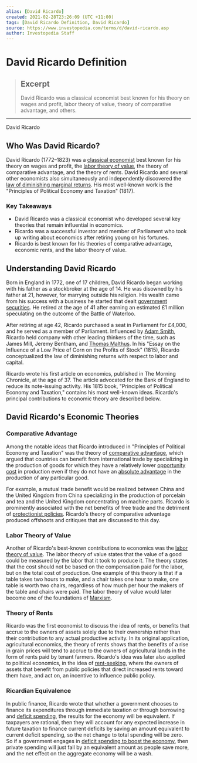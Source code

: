 ```yaml
---
alias: [David Ricardo]
created: 2021-02-28T23:26:09 (UTC +11:00)
tags: [David Ricardo Definition, David Ricardo]
source: https://www.investopedia.com/terms/d/david-ricardo.asp
author: Investopedia Staff
---
```


# David Ricardo Definition

> ## Excerpt
> David Ricardo was a classical economist best known for his theory on wages and profit, labor theory of value, theory of comparative advantage, and others.

---

David Ricardo
## Who Was David Ricardo?

David Ricardo (1772–1823) was a [classical economist](https://www.investopedia.com/terms/c/classicaleconomics.asp) best known for his theory on wages and profit, the [labor theory of value](https://www.investopedia.com/terms/l/labor-theory-of-value.asp), the theory of comparative advantage, and the theory of rents. David Ricardo and several other economists also simultaneously and independently discovered the [law of diminishing marginal returns](https://www.investopedia.com/terms/l/lawofdiminishingmarginalreturn.asp). His most well-known work is the "Principles of Political Economy and Taxation" (1817).

### Key Takeaways

-   David Ricardo was a classical economist who developed several key theories that remain influential in economics.
-   Ricardo was a successful investor and member of Parliament who took up writing about economics after retiring young on his fortunes.
-   Ricardo is best known for his theories of comparative advantage, economic rents, and the labor theory of value.

## Understanding David Ricardo

Born in England in 1772, one of 17 children, David Ricardo began working with his father as a stockbroker at the age of 14. He was disowned by his father at 21, however, for marrying outside his religion. His wealth came from his success with a business he started that dealt [government securities](https://www.investopedia.com/terms/g/governmentsecurity.asp). He retired at the age of 41 after earning an estimated £1 million speculating on the outcome of the Battle of Waterloo.

After retiring at age 42, Ricardo purchased a seat in Parliament for £4,000, and he served as a member of Parliament. Influenced by [Adam Smith](https://www.investopedia.com/updates/adam-smith-economics/), Ricardo held company with other leading thinkers of the time, such as James Mill, Jeremy Bentham, and [Thomas Malthus](https://www.investopedia.com/terms/t/thomas-malthus.asp). In his "Essay on the Influence of a Low Price of Corn on the Profits of Stock" (1815), Ricardo conceptualized the law of diminishing returns with respect to labor and capital. 

Ricardo wrote his first article on economics, published in The Morning Chronicle, at the age of 37. The article advocated for the Bank of England to reduce its note-issuing activity. His 1815 book, "Principles of Political Economy and Taxation," contains his most well-known ideas. Ricardo's principal contributions to economic theory are described below.

## David Ricardo's Economic Theories

### Comparative Advantage

Among the notable ideas that Ricardo introduced in "Principles of Political Economy and Taxation" was the theory of [comparative advantage](https://www.investopedia.com/terms/c/comparativeadvantage.asp), which argued that countries can benefit from international trade by specializing in the production of goods for which they have a relatively lower [opportunity cost](https://www.investopedia.com/terms/o/opportunitycost.asp) in production even if they do not have an [absolute advantage](https://www.investopedia.com/terms/a/absoluteadvantage.asp) in the production of any particular good.

For example, a mutual trade benefit would be realized between China and the United Kingdom from China specializing in the production of porcelain and tea and the United Kingdom concentrating on machine parts. Ricardo is prominently associated with the net benefits of free trade and the detriment of [protectionist policies](https://www.investopedia.com/terms/p/protectionism.asp). Ricardo's theory of comparative advantage produced offshoots and critiques that are discussed to this day.

### Labor Theory of Value

Another of Ricardo's best-known contributions to economics was the [labor theory of value](https://www.investopedia.com/terms/l/labor-theory-of-value.asp). The labor theory of value states that the value of a good could be measured by the labor that it took to produce it. The theory states that the cost should not be based on the compensation paid for the labor, but on the total cost of production. One example of this theory is that if a table takes two hours to make, and a chair takes one hour to make, one table is worth two chairs, regardless of how much per hour the makers of the table and chairs were paid. The labor theory of value would later become one of the foundations of [Marxism](https://www.investopedia.com/terms/m/marxism.asp).

### Theory of Rents

Ricardo was the first economist to discuss the idea of rents, or benefits that accrue to the owners of assets solely due to their ownership rather than their contribution to any actual productive activity. In its original application, agricultural economics, the theory of rents shows that the benefits of a rise in grain prices will tend to accrue to the owners of agricultural lands in the form of rents paid by tenant farmers. Ricardo's idea was later also applied to political economics, in the idea of [rent-seeking](https://www.investopedia.com/terms/r/rentseeking.asp), where the owners of assets that benefit from public policies that direct increased rents toward them have, and act on, an incentive to influence public policy.

### Ricardian Equivalence

In public finance, Ricardo wrote that whether a government chooses to finance its expenditures through immediate taxation or through borrowing and [deficit spending](https://www.investopedia.com/terms/d/deficit-spending.asp), the results for the economy will be equivalent. If taxpayers are rational, then they will account for any expected increase in future taxation to finance current deficits by saving an amount equivalent to current deficit spending, so the net change to total spending will be zero. So if a government engages in [deficit spending to boost the economy](https://www.investopedia.com/terms/f/fiscalpolicy.asp), then private spending will just fall by an equivalent amount as people save more, and the net effect on the aggregate economy will be a wash.
